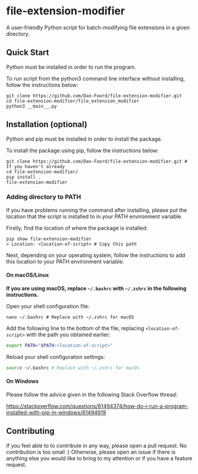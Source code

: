 # file-extension-modifier

A user-friendly Python script for batch-modifying file extensions in a given directory.

## Quick Start

Python must be installed in order to run the program.

To run script from the python3 command line interface without installing, follow the instructions below:

```shell
git clone https://github.com/Dan-Foord/file-extension-modifier.git
cd file-extension-modifier/file_extension_modifier
python3 __main__.py
```

## Installation (optional)

Python and pip must be installed in order to install the package.

To install the package using pip, follow the instructions below:

```shell
git clone https://github.com/Dan-Foord/file-extension-modifier.git # If you haven't already
cd file-extension-modifier/
pip install .
file-extension-modifier
```

### Adding directory to PATH

If you have problems running the command after installing, please put the location that the script is installed to in your PATH environment variable.

Firstly, find the location of where the package is installed:

```shell
pip show file-extension-modifier
> Location: <location-of-script> # Copy this path
```

Next, depending on your operating system, follow the instructions to add this location to your PATH environment variable.

#### On macOS/Linux

**If you are using macOS, replace `~/.bashrc` with `~/.zshrc` in the following instructions.**

Open your shell configuration file:

```shell
nano ~/.bashrc # Replace with ~/.zshrc for macOS
```

Add the following line to the bottom of the file, replacing `<location-of-script>` with the path you obtained earlier:

```bash
export PATH="$PATH:<location-of-script>"
```

Reload your shell configuration settings:

```bash
source ~/.bashrc # Replace with ~/.zshrc for macOS
```

#### On Windows

Please follow the advice given in the following Stack Overflow thread:

https://stackoverflow.com/questions/61494374/how-do-i-run-a-program-installed-with-pip-in-windows/61494919

## Contributing

If you feel able to to contribute in any way, please open a pull request. No contribution is too small :)
Otherwise, please open an issue if there is anything else you would like to bring to my attention or if you have a feature request.